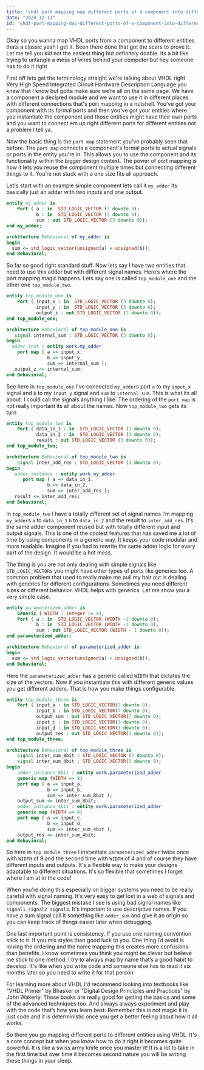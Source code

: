 ```yaml
---
title: "vhdl port mapping map different ports of a component into different entities?"
date: "2024-12-13"
id: "vhdl-port-mapping-map-different-ports-of-a-component-into-different-entities"
---
```


Okay so you wanna map VHDL ports from a component to different entities thats a classic yeah I get it. Been there done that got the scars to prove it. Let me tell you kid not the easiest thing but definitely doable. Its a bit like trying to untangle a mess of wires behind your computer but hey someone has to do it right

First off lets get the terminology straight we're talking about VHDL right Very High Speed Integrated Circuit Hardware Description Language you knew that I know but gotta make sure we’re all on the same page. We have a component a declared module and we want to use it in different places with different connections that's port mapping in a nutshell. You’ve got your component with its formal ports and then you've got your entities where you instantiate the component and those entities might have their own ports and you want to connect em up right different ports for different entities not a problem I tell ya.

Now the basic thing is the `port map` statement you’ve probably seen that before. The `port map` connects a component's formal ports to actual signals or ports in the entity you're in. This allows you to use the component and its functionality within the bigger design context. The power of port mapping is how it lets you reuse the component multiple times but connecting different things to it. You’re not stuck with a one size fits all approach.

Let's start with an example simple component lets call it `my_adder` its basically just an adder with two inputs and one output.

```vhdl
entity my_adder is
    Port ( a : in  STD_LOGIC_VECTOR (3 downto 0);
           b : in  STD_LOGIC_VECTOR (3 downto 0);
           sum : out STD_LOGIC_VECTOR (3 downto 0));
end my_adder;

architecture Behavioral of my_adder is
begin
  sum <= std_logic_vector(unsigned(a) + unsigned(b));
end Behavioral;
```

So far so good right standard stuff. Now lets say I have two entities that need to use this adder but with different signal names. Here’s where the port mapping magic happens. Lets say one is called `top_module_one` and the other one `top_module_two`.

```vhdl
entity top_module_one is
    Port ( input_x : in  STD_LOGIC_VECTOR (3 downto 0);
           input_y : in  STD_LOGIC_VECTOR (3 downto 0);
           output_z : out STD_LOGIC_VECTOR (3 downto 0));
end top_module_one;

architecture Behavioral of top_module_one is
   signal internal_sum : STD_LOGIC_VECTOR (3 downto 0);
begin
  adder_inst : entity work.my_adder
    port map ( a => input_x,
               b => input_y,
               sum => internal_sum );
   output_z <= internal_sum;
end Behavioral;
```

See here in `top_module_one` I've connected `my_adder`s port `a` to my `input_x` signal and `b` to my `input_y` signal and `sum` to `internal_sum`. This is what its all about. I could call the signals anything I like. The ordering of the `port map` is not really important its all about the names. Now `top_module_two` gets its turn

```vhdl
entity top_module_two is
    Port ( data_in_1 : in  STD_LOGIC_VECTOR (3 downto 0);
           data_in_2 : in  STD_LOGIC_VECTOR (3 downto 0);
           result : out STD_LOGIC_VECTOR (3 downto 0));
end top_module_two;

architecture Behavioral of top_module_two is
    signal inter_add_res : STD_LOGIC_VECTOR (3 downto 0);
begin
   adder_instance : entity work.my_adder
      port map ( a => data_in_1,
               b => data_in_2,
               sum => inter_add_res );
   result <= inter_add_res;
end Behavioral;
```

In `top_module_two` I have a totally different set of signal names I’m mapping `my_adder`s `a` to `data_in_1` `b` to `data_in_2` and the result to `inter_add_res`. It’s the same adder component reused but with totally different input and output signals. This is one of the coolest features that has saved me a lot of time by using components in a generic way. It keeps your code modular and more readable. Imagine if you had to rewrite the same adder logic for every part of the design. It would be a hot mess.

The thing is you are not only dealing with simple signals like `STD_LOGIC_VECTOR`s you might have other types of ports like generics too. A common problem that used to really make me pull my hair out is dealing with generics for different configurations. Sometimes you need different sizes or different behavior. VHDL helps with generics. Let me show you a very simple case.

```vhdl
entity parameterized_adder is
    Generic ( WIDTH : integer := 4);
    Port ( a : in  STD_LOGIC_VECTOR (WIDTH -1 downto 0);
           b : in  STD_LOGIC_VECTOR (WIDTH -1 downto 0);
           sum : out STD_LOGIC_VECTOR (WIDTH - 1 downto 0));
end parameterized_adder;

architecture Behavioral of parameterized_adder is
begin
  sum <= std_logic_vector(unsigned(a) + unsigned(b));
end Behavioral;
```

Here the `parameterized_adder` has a generic called `WIDTH` that dictates the size of the vectors. Now if you instantiate this with different generic values you get different adders. That is how you make things configurable.

```vhdl
entity top_module_three is
    Port ( input_a : in STD_LOGIC_VECTOR(7 downto 0);
           input_b : in STD_LOGIC_VECTOR(7 downto 0);
           output_sum : out STD_LOGIC_VECTOR(7 downto 0);
           input_c : in STD_LOGIC_VECTOR(3 downto 0);
           input_d : in STD_LOGIC_VECTOR(3 downto 0);
           output_res : out STD_LOGIC_VECTOR(3 downto 0));
end top_module_three;

architecture Behavioral of top_module_three is
    signal inter_sum_8bit : STD_LOGIC_VECTOR (7 downto 0);
    signal inter_sum_4bit : STD_LOGIC_VECTOR(3 downto 0);
begin
    adder_instance_8bit : entity work.parameterized_adder
    generic map (WIDTH => 8)
    port map ( a => input_a,
               b => input_b,
               sum => inter_sum_8bit );
    output_sum <= inter_sum_8bit;
    adder_instance_4bit : entity work.parameterized_adder
    generic map (WIDTH => 4)
    port map ( a => input_c,
               b => input_d,
               sum => inter_sum_4bit );
    output_res <= inter_sum_4bit;
end Behavioral;
```

So here in `top_module_three` I instantiate `parameterized_adder` twice once with `WIDTH` of 8 and the second time with `WIDTH` of 4 and of course they have different inputs and outputs. It's a flexible way to make your designs adaptable to different situations. It's so flexible that sometimes I forget where I am at in the code!

When you're doing this especially on bigger systems you need to be really careful with signal naming. It's very easy to get lost in a web of signals and components. The biggest mistake I see is using bad signal names like `signal1 signal2 signal3`. It's important to use descriptive names. If you have a sum signal call it something like `adder_sum` and give it an origin so you can keep track of things easier later when debugging.

One last important point is consistency. If you use one naming convention stick to it. If you mix styles then good luck to you. One thing I’d avoid is mixing the ordering and the name mapping this creates more confusions than benefits. I know sometimes you think you might be clever but believe me stick to one method. I try to always map by name that’s a good habit to develop. It's like when you write code and someone else has to read it six months later so you need to write it for that person.

For learning more about VHDL I'd recommend looking into textbooks like "VHDL Primer" by Bhasker or "Digital Design Principles and Practices" by John Wakerly. Those books are really good for getting the basics and some of the advanced techniques too. And always always experiment and play with the code that’s how you learn best. Remember this is not magic it is just code and it is deterministic once you get a better feeling about how it all works.

So there you go mapping different ports to different entities using VHDL. It's a core concept but when you know how to do it right it becomes quite powerful. It is like a swiss army knife once you master it! It is a lot to take in the first time but over time it becomes second nature you will be writing these things in your sleep.
